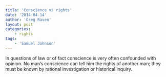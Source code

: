 ```yaml
---
title: 'Conscience vs rights'
date: '2014-04-14'
author: 'Greg Raven'
layout: post
categories:
    - rights
tags:
    - 'Samuel Johnson'
---
```


In questions of law or of fact conscience is very often confounded with opinion. No man’s conscience can tell him the rights of another man; they must be known by rational investigation or historical inquiry.
